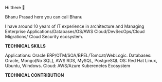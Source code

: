Hi there 👋

Bhanu Prasad  here you can call Bhanu

I have around 10 years of IT experience in architecture and Managing Enterprise Applications/Databases/OS/AWS Cloud/DevSecOps/Cloud Migrations/ Cloud Security ecosystem.

**TECHNICAL SKILLS**

Applications: Oracle ERP/OTM/SOA/BPEL/Tomcat/WebLogic.
Databases: Oracle, Mongo(No SQL), AWS RDS, MySQL, PostgreSQL
OS: Red Hat Linux, Ubuntu, Windows.
Cloud: AWS/Azure
Kuberenetes Ecosystem

**TECHNICAL CONTRIBUTION**

